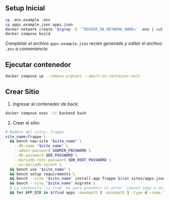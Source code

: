 ## Setup Inicial

```sh
cp .env.example .env
cp apps.example.json apps.json
docker network create "$(grep -E '^DOCKER_DB_NETWORK_NAME=' .env | cut -d '=' -f2)"
docker compose build
```

_Completar el archivo `apps.example.json` recién generado y editar el archivo `.env` a conveniencia._

## Ejecutar contenedor

```sh
docker compose up --remove-orphans --abort-on-container-exit
```

## Crear Sitio

1) Ingresar al contenedor de back:
```sh
docker compose exec -it backend bash
```

2) Crear el sitio:
```sh
# Nombre del sitio: frappe
site_name=frappe \
  && bench new-site "$site_name" \
    --db-name "$site_name" \
    --admin-password $ADMIN_PASSWORD \
    --db-password $DB_PASSWORD \
    --mariadb-root-password $DB_ROOT_PASSWORD \
    --no-mariadb-socket \
  && bench use "$site_name" \
  && bench setup requirements \
  && bench --site "$site_name" install-app frappe $(cat sites/apps.json | jq -r 'keys[]' | tr '\n' ' ') \
  && bench --site "$site_name" migrate \
  # La sentencia `|| true` es para prevenir el error `cannot copy a directory, <*>, into itself`
  && for APP_DIR in $(find apps -maxdepth 1 -mindepth 1 -type d -name "*" -not -name "frappe" -exec basename {} \;); do cp -r "apps/$APP_DIR/$APP_DIR/public" "sites/assets/$APP_DIR" || true; done
```
